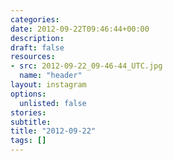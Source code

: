 ```yaml
---
categories:
date: 2012-09-22T09:46:44+00:00
description:
draft: false
resources:
- src: 2012-09-22_09-46-44_UTC.jpg
  name: "header"
layout: instagram
options:
  unlisted: false
stories:
subtitle:
title: "2012-09-22"
tags: []
---
```


 
